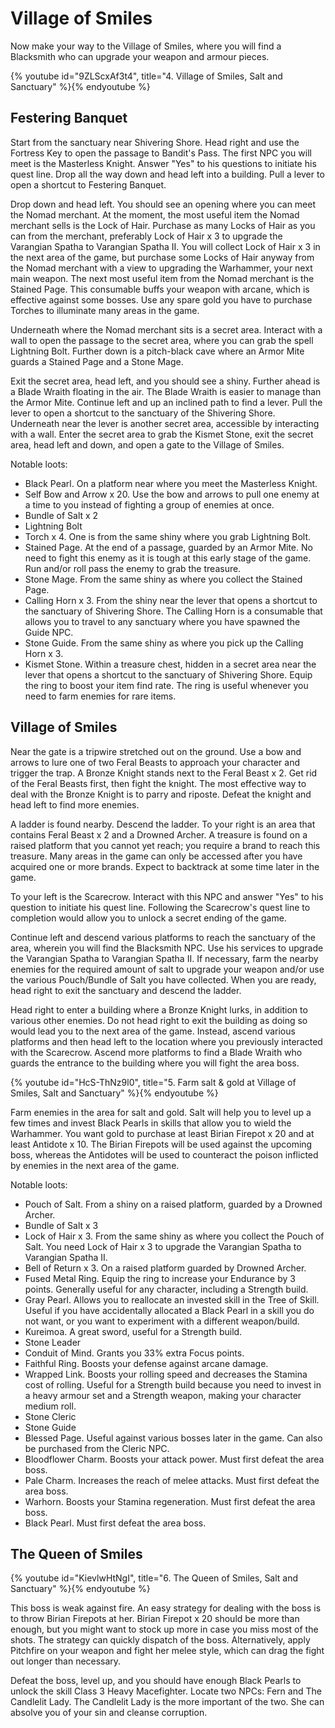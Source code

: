 # Village of Smiles

Now make your way to the Village of Smiles, where you will find a Blacksmith who
can upgrade your weapon and armour pieces.

{% youtube id="9ZLScxAf3t4", title="4. Village of Smiles, Salt and Sanctuary" %}{% endyoutube %}

## Festering Banquet

Start from the sanctuary near Shivering Shore. Head right and use the Fortress
Key to open the passage to Bandit's Pass. The first NPC you will meet is the
Masterless Knight. Answer "Yes" to his questions to initiate his quest line.
Drop all the way down and head left into a building. Pull a lever to open a
shortcut to Festering Banquet.

Drop down and head left. You should see an opening where you can meet the Nomad
merchant. At the moment, the most useful item the Nomad merchant sells is the
Lock of Hair. Purchase as many Locks of Hair as you can from the merchant,
preferably Lock of Hair x 3 to upgrade the Varangian Spatha to Varangian Spatha
II. You will collect Lock of Hair x 3 in the next area of the game, but purchase
some Locks of Hair anyway from the Nomad merchant with a view to upgrading the
Warhammer, your next main weapon. The next most useful item from the Nomad
merchant is the Stained Page. This consumable buffs your weapon with arcane,
which is effective against some bosses. Use any spare gold you have to purchase
Torches to illuminate many areas in the game.

Underneath where the Nomad merchant sits is a secret area. Interact with a wall
to open the passage to the secret area, where you can grab the spell Lightning
Bolt. Further down is a pitch-black cave where an Armor Mite guards a Stained
Page and a Stone Mage.

Exit the secret area, head left, and you should see a shiny. Further ahead is a
Blade Wraith floating in the air. The Blade Wraith is easier to manage than the
Armor Mite. Continue left and up an inclined path to find a lever. Pull the
lever to open a shortcut to the sanctuary of the Shivering Shore. Underneath
near the lever is another secret area, accessible by interacting with a wall.
Enter the secret area to grab the Kismet Stone, exit the secret area, head left
and down, and open a gate to the Village of Smiles.

Notable loots:

-   Black Pearl. On a platform near where you meet the Masterless Knight.
-   Self Bow and Arrow x 20. Use the bow and arrows to pull one enemy at a time
    to you instead of fighting a group of enemies at once.
-   Bundle of Salt x 2
-   Lightning Bolt
-   Torch x 4. One is from the same shiny where you grab Lightning Bolt.
-   Stained Page. At the end of a passage, guarded by an Armor Mite. No need to
    fight this enemy as it is tough at this early stage of the game. Run and/or
    roll pass the enemy to grab the treasure.
-   Stone Mage. From the same shiny as where you collect the Stained Page.
-   Calling Horn x 3. From the shiny near the lever that opens a shortcut to the
    sanctuary of Shivering Shore. The Calling Horn is a consumable that allows
    you to travel to any sanctuary where you have spawned the Guide NPC.
-   Stone Guide. From the same shiny as where you pick up the Calling Horn x 3.
-   Kismet Stone. Within a treasure chest, hidden in a secret area near the
    lever that opens a shortcut to the sanctuary of Shivering Shore. Equip the
    ring to boost your item find rate. The ring is useful whenever you need to
    farm enemies for rare items.

## Village of Smiles

Near the gate is a tripwire stretched out on the ground. Use a bow and arrows to
lure one of two Feral Beasts to approach your character and trigger the trap. A
Bronze Knight stands next to the Feral Beast x 2. Get rid of the Feral Beasts
first, then fight the knight. The most effective way to deal with the Bronze
Knight is to parry and riposte. Defeat the knight and head left to find more
enemies.

A ladder is found nearby. Descend the ladder. To your right is an area that
contains Feral Beast x 2 and a Drowned Archer. A treasure is found on a raised
platform that you cannot yet reach; you require a brand to reach this treasure.
Many areas in the game can only be accessed after you have acquired one or more
brands. Expect to backtrack at some time later in the game.

To your left is the Scarecrow. Interact with this NPC and answer "Yes" to his
question to initiate his quest line. Following the Scarecrow's quest line to
completion would allow you to unlock a secret ending of the game.

Continue left and descend various platforms to reach the sanctuary of the area,
wherein you will find the Blacksmith NPC. Use his services to upgrade the
Varangian Spatha to Varangian Spatha II. If necessary, farm the nearby enemies
for the required amount of salt to upgrade your weapon and/or use the various
Pouch/Bundle of Salt you have collected. When you are ready, head right to exit
the sanctuary and descend the ladder.

Head right to enter a building where a Bronze Knight lurks, in addition to
various other enemies. Do not head right to exit the building as doing so would
lead you to the next area of the game. Instead, ascend various platforms and
then head left to the location where you previously interacted with the
Scarecrow. Ascend more platforms to find a Blade Wraith who guards the entrance
to the building where you will fight the area boss.

{% youtube id="HcS-ThNz9l0", title="5. Farm salt & gold at Village of Smiles, Salt and Sanctuary" %}{% endyoutube %}

Farm enemies in the area for salt and gold. Salt will help you to level up a few
times and invest Black Pearls in skills that allow you to wield the Warhammer.
You want gold to purchase at least Birian Firepot x 20 and at least Antidote
x 10. The Birian Firepots will be used against the upcoming boss, whereas the
Antidotes will be used to counteract the poison inflicted by enemies in the next
area of the game.

Notable loots:

-   Pouch of Salt. From a shiny on a raised platform, guarded by a Drowned
    Archer.
-   Bundle of Salt x 3
-   Lock of Hair x 3. From the same shiny as where you collect the Pouch of
    Salt. You need Lock of Hair x 3 to upgrade the Varangian Spatha to Varangian
    Spatha II.
-   Bell of Return x 3. On a raised platform guarded by Drowned Archer.
-   Fused Metal Ring. Equip the ring to increase your Endurance by 3 points.
    Generally useful for any character, including a Strength build.
-   Gray Pearl. Allows you to reallocate an invested skill in the Tree of Skill.
    Useful if you have accidentally allocated a Black Pearl in a skill you do
    not want, or you want to experiment with a different weapon/build.
-   Kureimoa. A great sword, useful for a Strength build.
-   Stone Leader
-   Conduit of Mind. Grants you 33% extra Focus points.
-   Faithful Ring. Boosts your defense against arcane damage.
-   Wrapped Link. Boosts your rolling speed and decreases the Stamina cost of
    rolling. Useful for a Strength build because you need to invest in a heavy
    armour set and a Strength weapon, making your character medium roll.
-   Stone Cleric
-   Stone Guide
-   Blessed Page. Useful against various bosses later in the game. Can also be
    purchased from the Cleric NPC.
-   Bloodflower Charm. Boosts your attack power. Must first defeat the area
    boss.
-   Pale Charm. Increases the reach of melee attacks. Must first defeat the area
    boss.
-   Warhorn. Boosts your Stamina regeneration. Must first defeat the area boss.
-   Black Pearl. Must first defeat the area boss.

## The Queen of Smiles

{% youtube id="KievlwHtNgI", title="6. The Queen of Smiles, Salt and Sanctuary" %}{% endyoutube %}

This boss is weak against fire. An easy strategy for dealing with the boss is to
throw Birian Firepots at her. Birian Firepot x 20 should be more than enough,
but you might want to stock up more in case you miss most of the shots. The
strategy can quickly dispatch of the boss. Alternatively, apply Pitchfire on
your weapon and fight her melee style, which can drag the fight out longer than
necessary.

Defeat the boss, level up, and you should have enough Black Pearls to unlock the
skill Class 3 Heavy Macefighter. Locate two NPCs: Fern and The Candlelit Lady.
The Candlelit Lady is the more important of the two. She can absolve you of your
sin and cleanse corruption.
